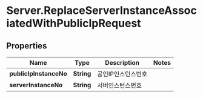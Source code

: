 # Server.ReplaceServerInstanceAssociatedWithPublicIpRequest

## Properties
Name | Type | Description | Notes
------------ | ------------- | ------------- | -------------
**publicIpInstanceNo** | **String** | 공인IP인스턴스번호 | 
**serverInstanceNo** | **String** | 서버인스턴스번호 | 


